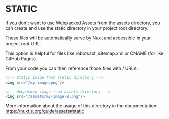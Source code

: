 # STATIC

If you don't want to use Webpacked Assets from the assets directory, you can create and use the static directory in your project root directory.

These files will be automatically serve by Nuxt and accessible in your project root URL.

This option is helpful for files like robots.txt, sitemap.xml or CNAME (for like GitHub Pages).

From your code you can then reference those files with / URLs:

``` html
<!-- Static image from static directory -->
<img src="/my-image.png"/>

<!-- Webpacked image from assets directory -->
<img src="/assets/my-image-2.png"/>
```

More information about the usage of this directory in the documentation:
https://nuxtjs.org/guide/assets#static
